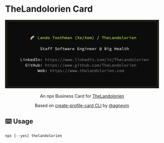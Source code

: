 # TheLandolorien Card

<div align="center">
    <img src="./docs/images/npx_thelandolorien.png" width="600">
    <p>An npx Business Card for <a href="https://github.com/TheLandolorien">TheLandolorien</a></p>

Based on [create-profile-card CLI](https://github.com/agneym/create-profile-card) by [@agneym](https://github.com/agneym)

</div>

## ⌨️ Usage

```Shell
npx [--yes] thelandolorien
```
